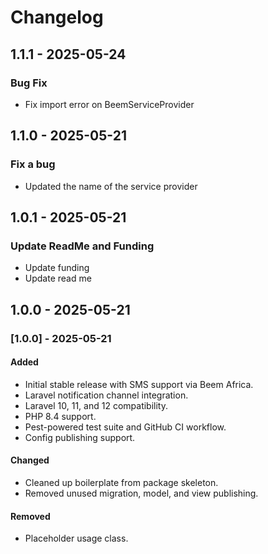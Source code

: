 # Changelog

## 1.1.1 - 2025-05-24

### Bug Fix

- Fix import error on BeemServiceProvider

## 1.1.0 - 2025-05-21

### Fix a bug

- Updated the name of the service provider

## 1.0.1 - 2025-05-21

### Update ReadMe and Funding

- Update funding
- Update read me

## 1.0.0 - 2025-05-21

### [1.0.0] - 2025-05-21

#### Added

- Initial stable release with SMS support via Beem Africa.
- Laravel notification channel integration.
- Laravel 10, 11, and 12 compatibility.
- PHP 8.4 support.
- Pest-powered test suite and GitHub CI workflow.
- Config publishing support.

#### Changed

- Cleaned up boilerplate from package skeleton.
- Removed unused migration, model, and view publishing.

#### Removed

- Placeholder usage class.
